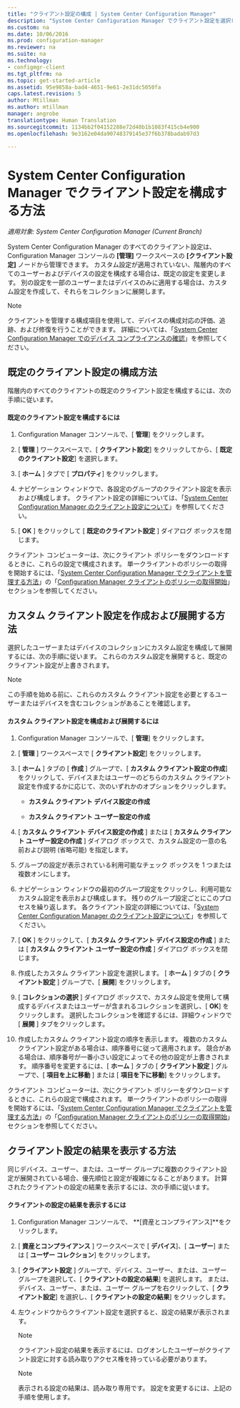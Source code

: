 ```yaml
---
title: "クライアント設定の構成 | System Center Configuration Manager"
description: "System Center Configuration Manager でクライアント設定を選択します。"
ms.custom: na
ms.date: 10/06/2016
ms.prod: configuration-manager
ms.reviewer: na
ms.suite: na
ms.technology:
- configmgr-client
ms.tgt_pltfrm: na
ms.topic: get-started-article
ms.assetid: 95e9858a-bad4-4651-9e61-2e31dc5050fa
caps.latest.revision: 5
author: Mtillman
ms.author: mtillman
manager: angrobe
translationtype: Human Translation
ms.sourcegitcommit: 1134bb2f04152288e72d40b1b1083f415cb4e900
ms.openlocfilehash: 9e3162e04da90748379145e37f6b378badab97d3

---
```

# <a name="how-to-configure-client-settings-in-system-center-configuration-manager"></a>System Center Configuration Manager でクライアント設定を構成する方法

*適用対象: System Center Configuration Manager (Current Branch)*

System Center Configuration Manager のすべてのクライアント設定は、Configuration Manager コンソールの **[管理]** ワークスペースの **[クライアント設定]** ノードから管理できます。 カスタム設定が適用されていない、階層内のすべてのユーザーおよびデバイスの設定を構成する場合は、既定の設定を変更します。 別の設定を一部のユーザーまたはデバイスのみに適用する場合は、カスタム設定を作成して、それらをコレクションに展開します。  

> [!NOTE]  
>  クライアントを管理する構成項目を使用して、デバイスの構成対応の評価、追跡、および修復を行うことができます。 詳細については、「[System Center Configuration Manager でのデバイス コンプライアンスの確認](../../../compliance/understand/ensure-device-compliance.md)」を参照してください。  

##  <a name="a-namebkmkdefaultclientsettingsa-how-to-configure-the-default-client-settings"></a><a name="BKMK_DefaultClientSettings"></a> 既定のクライアント設定の構成方法  

 階層内のすべてのクライアントの既定のクライアント設定を構成するには、次の手順に従います。  

#### <a name="to-configure-the-default-client-settings"></a>既定のクライアント設定を構成するには  

1.  Configuration Manager コンソールで、[ **管理**] をクリックします。  

2.  [ **管理** ] ワークスペースで、[ **クライアント設定**] をクリックしてから、[ **既定のクライアント設定**] を選択します。  

3.  [ **ホーム** ] タブで [ **プロパティ**] をクリックします。  

4.  ナビゲーション ウィンドウで、各設定のグループのクライアント設定を表示および構成します。 クライアント設定の詳細については、「[System Center Configuration Manager のクライアント設定について](../../../core/clients/deploy/about-client-settings.md)」を参照してください。  

5.  [ **OK** ] をクリックして [ **既定のクライアント設定** ] ダイアログ ボックスを閉じます。  

 クライアント コンピューターは、次にクライアント ポリシーをダウンロードするときに、これらの設定で構成されます。 単一クライアントのポリシーの取得を開始するには、「[System Center Configuration Manager でクライアントを管理する方法](../../../core/clients/manage/manage-clients.md)」の「[Configuration Manager クライアントのポリシーの取得開始](../../../core/clients/manage/manage-clients.md#BKMK_PolicyRetrieval)」セクションを参照してください。  

##  <a name="a-namebkmkcustomclientsettingsa-how-to-create-and-deploy-custom-client-settings"></a><a name="BKMK_CustomClientSettings"></a> カスタム クライアント設定を作成および展開する方法  
 選択したユーザーまたはデバイスのコレクションにカスタム設定を構成して展開するには、次の手順に従います。 これらのカスタム設定を展開すると、既定のクライアント設定が上書きされます。  

> [!NOTE]  
>  この手順を始める前に、これらのカスタム クライアント設定を必要とするユーザーまたはデバイスを含むコレクションがあることを確認します。  

#### <a name="to-configure-and-deploy-custom-client-settings"></a>カスタム クライアント設定を構成および展開するには  

1.  Configuration Manager コンソールで、[ **管理**] をクリックします。  

2.  [ **管理** ] ワークスペースで [ **クライアント設定**] をクリックします。  

3.  [ **ホーム** ] タブの [ **作成** ] グループで、[ **カスタム クライアント設定の作成**] をクリックして、デバイスまたはユーザーのどちらのカスタム クライアント設定を作成するかに応じて、次のいずれかのオプションをクリックします。  

    -   **カスタム クライアント デバイス設定の作成**  

    -   **カスタム クライアント ユーザー設定の作成**  

4.  [ **カスタム クライアント デバイス設定の作成** ] または [ **カスタム クライアント ユーザー設定の作成** ] ダイアログ ボックスで、カスタム設定の一意の名前および説明 (省略可能) を指定します。  

5.  グループの設定が表示されている利用可能なチェック ボックスを 1 つまたは複数オンにします。  

6.  ナビゲーション ウィンドウの最初のグループ設定をクリックし、利用可能なカスタム設定を表示および構成します。 残りのグループ設定ごとにこのプロセスを繰り返します。 各クライアント設定の詳細については、「[System Center Configuration Manager のクライアント設定について](../../../core/clients/deploy/about-client-settings.md)」を参照してください。  

7.  [ **OK** ] をクリックして、[ **カスタム クライアント デバイス設定の作成** ] または [ **カスタム クライアント ユーザー設定の作成** ] ダイアログ ボックスを閉じます。  

8.  作成したカスタム クライアント設定を選択します。 [ **ホーム** ] タブの [ **クライアント設定** ] グループで、[ **展開**] をクリックします。  

9. [ **コレクションの選択** ] ダイアログ ボックスで、カスタム設定を使用して構成するデバイスまたはユーザーが含まれるコレクションを選択し、[ **OK**] をクリックします。 選択したコレクションを確認するには、詳細ウィンドウで [ **展開** ] タブをクリックします。  

10. 作成したカスタム クライアント設定の順序を表示します。 複数のカスタム クライアント設定がある場合は、順序番号に従って適用されます。 競合がある場合は、順序番号が一番小さい設定によってその他の設定が上書きされます。 順序番号を変更するには、[ **ホーム** ] タブの [ **クライアント設定** ] グループで、[ **項目を上に移動** ] または [ **項目を下に移動**] をクリックします。  

 クライアント コンピューターは、次にクライアント ポリシーをダウンロードするときに、これらの設定で構成されます。 単一クライアントのポリシーの取得を開始するには、「[System Center Configuration Manager でクライアントを管理する方法](../../../core/clients/manage/manage-clients.md)」の「[Configuration Manager クライアントのポリシーの取得開始](../../../core/clients/manage/manage-clients.md#BKMK_PolicyRetrieval)」セクションを参照してください。  

##  <a name="a-namebkmkresultantclientsettingsa-how-to-view-resultant-client-settings"></a><a name="BKMK_ResultantClientSettings"></a> クライアント設定の結果を表示する方法  
 同じデバイス、ユーザー、または、ユーザー グループに複数のクライアント設定が展開されている場合、優先順位と設定が複雑になることがあります。 計算されたクライアントの設定の結果を表示するには、次の手順に従います。  

#### <a name="to-view-the-resultant-client-settings"></a>クライアントの設定の結果を表示するには  

1.  Configuration Manager コンソールで、 **[資産とコンプライアンス]**をクリックします。  

2.  [ **資産とコンプライアンス** ] ワークスペースで [ **デバイス**]、[ **ユーザー**] または [ **ユーザー コレクション**] をクリックします。  

3.  [ **クライアント設定** ] グループで、デバイス、ユーザー、または、ユーザー グループを選択して、[ **クライアントの設定の結果**] を選択します。  または、デバイス、ユーザー、または、ユーザー グループを右クリックして、[ **クライアント設定**] を選択し、[ **クライアントの設定の結果**] をクリックします。  

4.  左ウィンドウからクライアント設定を選択すると、設定の結果が表示されます。  

    > [!NOTE]  
    >  クライアント設定の結果を表示するには、ログオンしたユーザーがクライアント設定に対する読み取りアクセス権を持っている必要があります。  

    > [!NOTE]  
    >  表示される設定の結果は、読み取り専用です。 設定を変更するには、上記の手順を使用します。  



<!--HONumber=Nov16_HO1-->


